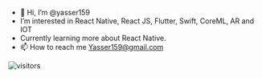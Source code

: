 - 👋 Hi, I’m @yasser159
- I’m interested in React Native, React JS,  Flutter, Swift, CoreML, AR and IOT 
- Currently learning more about React Native.
- 📫 How to reach me Yasser159@gmail.com

![visitors](https://visitor-badge.glitch.me/badge?page_id=<yourusername>.<yourrepo>)

<!---
yasser159/yasser159 is a ✨ special ✨ repository because its `README.md` (this file) appears on your GitHub profile.
You can click the Preview link to take a look at your changes.
--->

